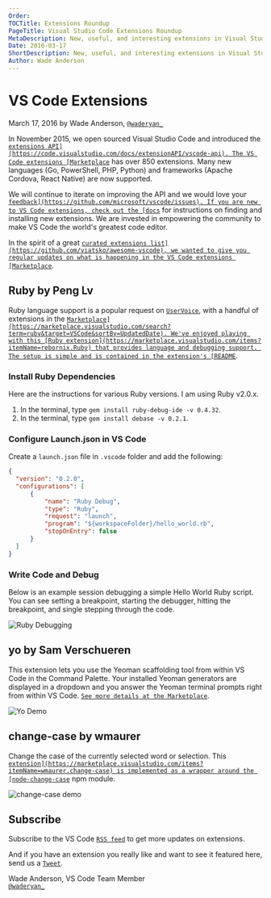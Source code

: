 ```yaml
---
Order:
TOCTitle: Extensions Roundup
PageTitle: Visual Studio Code Extensions Roundup
MetaDescription: New, useful, and interesting extensions in Visual Studio Code.
Date: 2016-03-17
ShortDescription: New, useful, and interesting extensions in Visual Studio Code.
Author: Wade Anderson
---
```


# VS Code Extensions

March 17, 2016 by Wade Anderson, [`@waderyan_`](https://twitter.com/waderyan_)

In November 2015, we open sourced Visual Studio Code and introduced the [`extensions API](https://code.visualstudio.com/docs/extensionAPI/vscode-api). The VS Code extensions [Marketplace`](https://marketplace.visualstudio.com/VSCode) has over 850 extensions. Many new languages (Go, PowerShell, PHP, Python) and frameworks (Apache Cordova, React Native) are now supported.

We will continue to iterate on improving the API and we would love your [`feedback](https://github.com/microsoft/vscode/issues). If you are new to VS Code extensions, check out the [docs`](/docs/editor/extension-marketplace.md) for instructions on finding and installing new extensions. We are invested in empowering the community to make VS Code the world's greatest code editor.

In the spirit of a great [`curated extensions list](https://github.com/viatsko/awesome-vscode), we wanted to give you regular updates on what is happening in the VS Code extensions [Marketplace`](https://marketplace.visualstudio.com/VSCode).

## Ruby by Peng Lv

Ruby language support is a popular request on [`UserVoice`](https://visualstudio.uservoice.com/forums/293070-visual-studio-code?query=ruby), with a handful of extensions
in the [`Marketplace](https://marketplace.visualstudio.com/search?term=ruby&target=VSCode&sortBy=UpdatedDate). We've enjoyed playing with this [Ruby extension](https://marketplace.visualstudio.com/items?itemName=rebornix.Ruby) that provides language and debugging support. The setup is simple and is contained in the extension's [README`](https://marketplace.visualstudio.com/items?itemName=rebornix.Ruby).

### Install Ruby Dependencies

Here are the instructions for various Ruby versions. I am using Ruby v2.0.x.

1. In the terminal, type `gem install ruby-debug-ide -v 0.4.32`.
2. In the terminal, type `gem install debase -v 0.2.1`.

### Configure Launch.json in VS Code

Create a `launch.json` file in `.vscode` folder and add the following:

```json
{
  "version": "0.2.0",
  "configurations": [
      {
          "name": "Ruby Debug",
          "type": "Ruby",
          "request": "launch",
          "program": "${workspaceFolder}/hello_world.rb",
          "stopOnEntry": false
      }
  ]
}
```

### Write Code and Debug

Below is an example session debugging a simple Hello World Ruby script. You can see setting a breakpoint, starting the debugger, hitting the breakpoint, and single stepping through the code.

![`Ruby Debugging`](ruby_debugging.gif)

## yo by Sam Verschueren

This extension lets you use the Yeoman scaffolding tool from within VS Code in the Command Palette. Your installed Yeoman generators are displayed in a dropdown and you answer the Yeoman terminal prompts right from within VS Code. [`See more details at the Marketplace`](https://marketplace.visualstudio.com/items?itemName=samverschueren.yo).

![`Yo Demo`](yo_demo.gif)

## change-case by wmaurer

Change the case of the currently selected word or selection. This [`extension](https://marketplace.visualstudio.com/items?itemName=wmaurer.change-case) is implemented as a wrapper around the [node-change-case`](https://github.com/blakeembrey/node-change-case) npm module.

![`change-case demo`](change-case_demo.gif)

## Subscribe

Subscribe to the VS Code [`RSS feed`](feed.xml) to get more updates on extensions.

And if you have an extension you really like and want to see it featured here, send us a [`Tweet`](https://twitter.com/code).

Wade Anderson, VS Code Team Member <br>
[`@waderyan_`](https://twitter.com/waderyan_)
